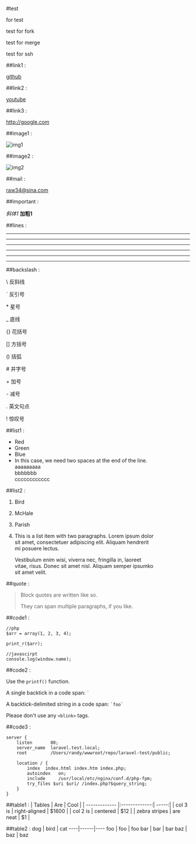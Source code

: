#test


for test

test for fork

test for merge

test for ssh

##link1 :

 [github](https://github.com "github")

##link2 :

 [youtube][1]

##link3 : 

<http://google.com>

##image1 :

 ![img1](https://avatars1.githubusercontent.com/u/1996768?s=140 "i1")

##image2 :

 ![img2][2]

##mail : 

<raw34@sina.com>

##important : 

*斜体1* **加粗1**

##lines :
* * *

***

*****

- - -

---------------------------------------

---

##backslash : 

\\   反斜线

\`   反引号

\*   星号

\_   底线

\{\}  花括号

\[\]  方括号

\(\)  括弧

\#   井字号

\+   加号

\-   减号

\.   英文句点

\!   惊叹号

##list1 :
-   Red
-   Green
-   Blue
-   In this case, we need two spaces at the end of the line.  
    aaaaaaaaa  
    bbbbbbb  
    cccccccccccc 

##list2 :
1.  Bird
3.  McHale
2.  Parish
4.  This is a list item with two paragraphs. Lorem ipsum dolor  
    sit amet, consectetuer adipiscing elit. Aliquam hendrerit  
    mi posuere lectus.  

    Vestibulum enim wisi, viverra nec, fringilla in, laoreet  
    vitae, risus. Donec sit amet nisl. Aliquam semper ipsumko  
    sit amet velit.  

##quote :
> Block quotes are
> written like so.
>
> They can span multiple paragraphs,
> if you like.

##code1 : 

	//php
	$arr = array(1, 2, 3, 4);

	print_r($arr);

	//javascirpt
	console.log(window.name);

##code2 : 

Use the `printf()` function.

A single backtick in a code span: `` ` ``

A backtick-delimited string in a code span: `` `foo` ``

Please don't use any `<blink>` tags.

##code3 :
```
server {
    listen       80;
    server_name  laravel.test.local;
    root         /Users/randy/wwwroot/repo/laravel-test/public;

    location / {
        index  index.html index.htm index.php;
        autoindex   on;
        include     /usr/local/etc/nginx/conf.d/php-fpm;
        try_files $uri $uri/ /index.php?$query_string;
    }
}
```

##table1 : 
| Tables        | Are           | Cool  |
| ------------- |:-------------:| -----:|
| col 3 is      | right-aligned | $1600 |
| col 2 is      | centered      |   $12 |
| zebra stripes | are neat      |    $1 |

##table2 : 
dog | bird | cat
----|------|----
foo | foo  | foo
bar | bar  | bar
baz | baz  | baz


[1]: https://youtube.com "youtube"
[2]: http://ww4.sinaimg.cn/thumb150/63bfef8cjw1eh6g9i632yj203k02omwz.jpg "i2"


